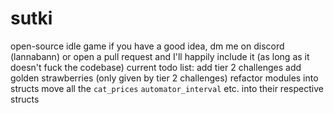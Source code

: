 # sutki
open-source idle game
if you have a good idea, dm me on discord (lannabann) or open a pull request and I'll happily include it (as long as it doesn't fuck the codebase)
current todo list:
add tier 2 challenges
add golden strawberries (only given by tier 2 challenges)
refactor modules into structs
move all the `cat_prices` `automator_interval` etc. into their respective structs